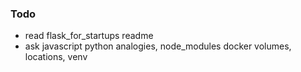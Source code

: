
### Todo

- read flask_for_startups readme
- ask javascript python analogies, node_modules docker volumes, locations, venv